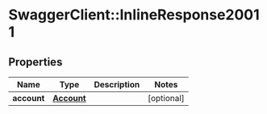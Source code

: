 # SwaggerClient::InlineResponse20011

## Properties
Name | Type | Description | Notes
------------ | ------------- | ------------- | -------------
**account** | [**Account**](Account.md) |  | [optional] 


